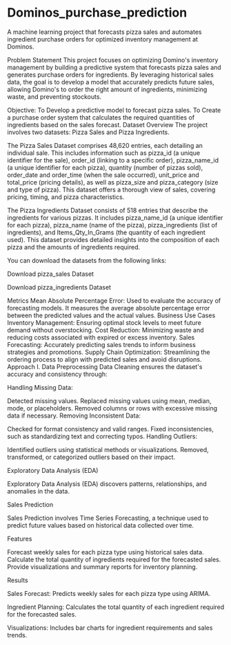 # Dominos_purchase_prediction
A machine learning project that forecasts pizza sales and automates ingredient purchase orders for optimized inventory management at Dominos.

Problem Statement
This project focuses on optimizing Domino's inventory management by building a predictive system that forecasts pizza sales and generates purchase orders for ingredients. By leveraging historical sales data, the goal is to develop a model that accurately predicts future sales, allowing Domino's to order the right amount of ingredients, minimizing waste, and preventing stockouts.

Objective:
To Develop a predictive model to forecast pizza sales.
To Create a purchase order system that calculates the required quantities of ingredients based on the sales forecast.
Dataset Overview
The project involves two datasets: Pizza Sales and Pizza Ingredients.

The Pizza Sales Dataset comprises 48,620 entries, each detailing an individual sale. This includes information such as pizza_id (a unique identifier for the sale), order_id (linking to a specific order), pizza_name_id (a unique identifier for each pizza), quantity (number of pizzas sold), order_date and order_time (when the sale occurred), unit_price and total_price (pricing details), as well as pizza_size and pizza_category (size and type of pizza). This dataset offers a thorough view of sales, covering pricing, timing, and pizza characteristics.

The Pizza Ingredients Dataset consists of 518 entries that describe the ingredients for various pizzas. It includes pizza_name_id (a unique identifier for each pizza), pizza_name (name of the pizza), pizza_ingredients (list of ingredients), and Items_Qty_In_Grams (the quantity of each ingredient used). This dataset provides detailed insights into the composition of each pizza and the amounts of ingredients required.

You can download the datasets from the following links:

Download pizza_sales Dataset

Download pizza_ingredients Dataset

Metrics
Mean Absolute Percentage Error: Used to evaluate the accuracy of forecasting models. It measures the average absolute percentage error between the predicted values and the actual values.
Business Use Cases
Inventory Management: Ensuring optimal stock levels to meet future demand without overstocking.
Cost Reduction: Minimizing waste and reducing costs associated with expired or excess inventory.
Sales Forecasting: Accurately predicting sales trends to inform business strategies and promotions.
Supply Chain Optimization: Streamlining the ordering process to align with predicted sales and avoid disruptions.
Approach
I. Data Preprocessing
Data Cleaning ensures the dataset's accuracy and consistency through:

Handling Missing Data:

Detected missing values.
Replaced missing values using mean, median, mode, or placeholders.
Removed columns or rows with excessive missing data if necessary.
Removing Inconsistent Data:

Checked for format consistency and valid ranges.
Fixed inconsistencies, such as standardizing text and correcting typos.
Handling Outliers:

Identified outliers using statistical methods or visualizations.
Removed, transformed, or categorized outliers based on their impact.

Exploratory Data Analysis (EDA)

Exploratory Data Analysis (EDA) discovers patterns, relationships, and anomalies in the data.

 Sales Prediction

Sales Prediction involves Time Series Forecasting, a technique used to predict future values based on historical data collected over time. 

Features

Forecast weekly sales for each pizza type using historical sales data.
Calculate the total quantity of ingredients required for the forecasted sales.
Provide visualizations and summary reports for inventory planning.

Results

Sales Forecast:
Predicts weekly sales for each pizza type using ARIMA.

Ingredient Planning:
Calculates the total quantity of each ingredient required for the forecasted sales.

Visualizations:
Includes bar charts for ingredient requirements and sales trends.

